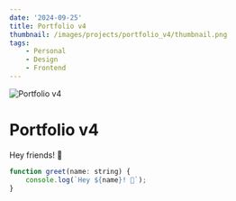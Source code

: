 ```yaml
---
date: '2024-09-25'
title: Portfolio v4
thumbnail: /images/projects/portfolio_v4/thumbnail.png
tags:
    - Personal
    - Design
    - Frontend
---
```


<img src="/images/projects/portfolio_v4.png" alt="Portfolio v4" class="w-full h-56 object-cover mb-4 rounded-lg shadow-lg" />

# Portfolio v4

Hey friends! 👋

```js
function greet(name: string) {
	console.log(`Hey ${name}! 👋`);
}
```
